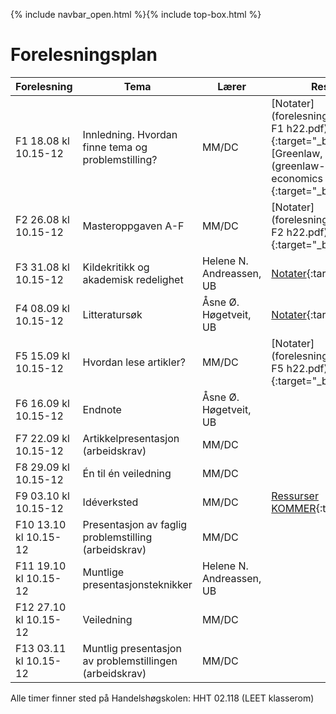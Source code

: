 {% include navbar_open.html %}{% include top-box.html %}


# Forelesningsplan  


| Forelesning <img width=220/>   | Tema <img width=300/>         | Lærer  | Ressurser <img width=200/>  |
|----------------|----------------------------------------------------------------------|-----------|--------------------------------------|
|F1 18.08 kl 10.15-12 | Innledning. Hvordan finne tema og problemstilling?                        | MM/DC       | [Notater](forelesninger/SOK-3073 F1 h22.pdf){:target="_blank"} <br />  [Greenlaw, 2006, kap 1, 2](greenlaw-2006-doing-economics ch 1 and 2.pdf){:target="_blank"}    |
|F2 26.08 kl 10.15-12   | Masteroppgaven A-F  | MM/DC | [Notater](forelesninger/SOK-3073 F2 h22.pdf){:target="_blank"}   |
|F3  31.08 kl 10.15-12 | Kildekritikk og akademisk redelighet          | Helene N. Andreassen, UB        | [Notater](forelesninger/2022_SOK_3073_Kildekritikk-ak-dannelse_norsk_HNAndreassen.pdf){:target="_blank"}   |
|F4 08.09 kl 10.15-12   | Litteratursøk | Åsne Ø. Høgetveit, UB |[Notater](/forelesninger/2022_master_HHT_søkekurs_Høgetveit.pdf){:target="_blank"}  |
|F5 15.09 kl 10.15-12   | Hvordan lese artikler?    | MM/DC       | [Notater](forelesninger/SOK-3073 F5 h22.pdf){:target="_blank"}  |
|F6 16.09 kl 10.15-12 | Endnote | Åsne Ø. Høgetveit, UB       |  |
|F7 22.09 kl 10.15-12      | Artikkelpresentasjon (arbeidskrav)  | MM/DC |   |
|F8 29.09 kl 10.15-12    | Én til én veiledning  | MM/DC  |   |
|F9 03.10 kl 10.15-12     | Idéverksted | MM/DC | [Ressurser KOMMER](ideverksted.md){:target="_blank"}   |
|F10 13.10 kl 10.15-12  | Presentasjon av faglig problemstilling (arbeidskrav)        | MM/DC |  |
|F11 19.10 kl 10.15-12     | Muntlige presentasjonsteknikker            | Helene N. Andreassen, UB |   |
|F12 27.10 kl 10.15-12  | Veiledning | MM/DC |   |
|F13 03.11 kl 10.15-12 | Muntlig presentasjon av problemstillingen (arbeidskrav) | MM/DC |   |

Alle timer finner sted på Handelshøgskolen:  HHT 02.118 (LEET klasserom)
